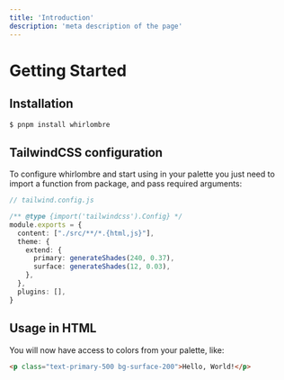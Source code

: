 ```yaml
---
title: 'Introduction'
description: 'meta description of the page'
---
```


# Getting Started

## Installation

```sh
$ pnpm install whirlombre
```

## TailwindCSS configuration

To configure whirlombre and start using in your palette you just need to import a function from package, and pass required arguments: 

```ts
// tailwind.config.js

/** @type {import('tailwindcss').Config} */
module.exports = {
  content: ["./src/**/*.{html,js}"],
  theme: {
    extend: {
      primary: generateShades(240, 0.37),
      surface: generateShades(12, 0.03),
    },
  },
  plugins: [],
}
```

## Usage in HTML

You will now have access to colors from your palette, like:

```html
<p class="text-primary-500 bg-surface-200">Hello, World!</p>
```
